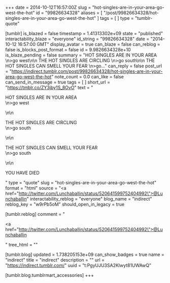 +++
date = 2014-10-12T16:57:00Z
slug = "hot-singles-are-in-your-area-go-west-the-hot"
id = "99826634328"
aliases = [ "/post/99826634328/hot-singles-are-in-your-area-go-west-the-hot" ]
tags = [ ]
type = "tumblr-quote"

[tumblr]
is_blazed = false
timestamp = 1.41313302e+09
state = "published"
interactability_blaze = "everyone"
id_string = "99826634328"
date = "2014-10-12 16:57:00 GMT"
display_avatar = true
can_blaze = false
can_reblog = false
is_blocks_post_format = false
id = 9.9826634328e+10
is_blaze_pending = false
summary = "HOT SINGLES ARE IN YOUR AREA \n>go west\n\n THE HOT SINGLES ARE CIRCLING \n>go south\n\n THE HOT SINGLES CAN SMELL YOUR FEAR \n>go..."
can_reply = false
post_url = "https://indirect.tumblr.com/post/99826634328/hot-singles-are-in-your-area-go-west-the-hot"
note_count = 0.0
can_like = false
can_send_in_message = true
tags = [ ]
short_url = "https://tmblr.co/ZY3jby1S_8OvO"
text = "<p>HOT SINGLES ARE IN YOUR AREA<br/>\n&gt;go west</p>\n\n<p>THE HOT SINGLES ARE CIRCLING<br/>\n&gt;go south</p>\n\n<p>THE HOT SINGLES CAN SMELL YOUR FEAR<br/>\n&gt;go south</p>\n\n<p>YOU HAVE DIED</p>"
type = "quote"
slug = "hot-singles-are-in-your-area-go-west-the-hot"
format = "html"
source = "<a href=\"http://twitter.com/Lunchaballin/status/520641599752404992\">@Lunchaballin</a>"
interactability_reblog = "everyone"
blog_name = "indirect"
reblog_key = "w9rPb5oM"
should_open_in_legacy = true

[tumblr.reblog]
comment = "<p><a href=\"http://twitter.com/Lunchaballin/status/520641599752404992\">@Lunchaballin</a></p>"
tree_html = ""

[tumblr.blog]
updated = 1.738205153e+09
can_show_badges = true
name = "indirect"
title = "indirect"
description = ""
url = "https://indirect.tumblr.com/"
uuid = "t:PgyUJU3SA2Klwyt81UWAwQ"

[tumblr.blog.tumblrmart_accessories]
+++
